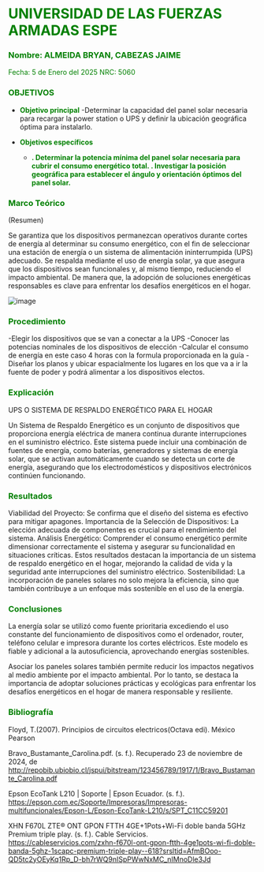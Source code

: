# <span style="color:green">UNIVERSIDAD DE LAS FUERZAS ARMADAS ESPE</span>

### <span style="color:green">Nombre: ALMEIDA BRYAN, CABEZAS JAIME</span>
<span style="color:green">Fecha: 5 de Enero del 2025</span>
<span style="color:green">NRC: 5060</span>

<justify>

### <span style="color:green">OBJETIVOS</span>

- **<span style="color:green">Objetivo principal</span>**
  -Determinar la capacidad del panel solar necesaria para recargar la power station o UPS y definir la ubicación geográfica óptima para instalarlo.


- **<span style="color:green">Objetivos específicos</span>**
  - **<span style="color:green">. Determinar la potencia mínima del panel solar necesaria para cubrir el consumo energético total.
. Investigar la posición geográfica para establecer el ángulo y orientación óptimos del panel solar.
</span>**

### <span style="color:green">Marco Teórico</span>
(Resumen)

Se garantiza que los dispositivos permanezcan operativos durante cortes de energía al determinar su consumo energético, con el fin de seleccionar una estación de energía o un sistema de alimentación ininterrumpida (UPS) adecuado.
Se respalda mediante el uso de energía solar, ya que asegura que los dispositivos sean funcionales y, al mismo tiempo, reduciendo el impacto ambiental. De manera que, la adopción de soluciones energéticas responsables es clave para enfrentar los desafíos energéticos en el hogar.

![image](https://github.com/user-attachments/assets/4c953093-bddf-41e8-aa27-14f91f394b15)





### <span style="color:green">Procedimiento</span>
-Elegir los dispositivos que se van a conectar a la UPS 
-Conocer las potencias nominales de los dispositivos de elección 
-Calcular el consumo de energía en este caso 4 horas con la formula proporcionada en la guía 
-Diseñar los planos y ubicar espacialmente los lugares en los que va a ir la fuente de poder y podrá alimentar a los dispositivos electos.

### <span style="color:green">Explicación</span>
UPS O SISTEMA DE RESPALDO ENERGÉTICO PARA EL HOGAR

Un Sistema de Respaldo Energético es un conjunto de dispositivos que proporciona energía eléctrica de manera continua durante interrupciones en el suministro eléctrico. Este sistema puede incluir una combinación de fuentes de energía, como baterías, generadores y sistemas de energía solar, que se activan automáticamente cuando se detecta un corte de energía, asegurando que los electrodomésticos y dispositivos electrónicos continúen funcionando.


### <span style="color:green">Resultados</span>
Viabilidad del Proyecto: Se confirma que el diseño del sistema es efectivo para mitigar apagones.
Importancia de la Selección de Dispositivos: La elección adecuada de componentes es crucial para el rendimiento del sistema.
Análisis Energético: Comprender el consumo energético permite dimensionar correctamente el sistema y asegurar su funcionalidad en situaciones críticas.
Estos resultados destacan la importancia de un sistema de respaldo energético en el hogar, mejorando la calidad de vida y la seguridad ante interrupciones del suministro eléctrico.
Sostenibilidad: La incorporación de paneles solares no solo mejora la eficiencia, sino que también contribuye a un enfoque más sostenible en el uso de la energía.
  
### <span style="color:green">Conclusiones</span>
La energía solar se utilizó como fuente prioritaria excediendo el uso constante del funcionamiento de dispositivos como el ordenador, router, teléfono celular e impresora durante los cortes eléctricos. Este modelo es fiable y adicional a la autosuficiencia, aprovechando energías sostenibles.

Asociar los paneles solares también permite reducir los impactos negativos al medio ambiente por el impacto ambiental. Por lo tanto, se destaca la importancia de adoptar soluciones prácticas y ecológicas para enfrentar los desafíos energéticos en el hogar de manera responsable y resiliente.

### <span style="color:green">Bibliografía</span>

</justify>

Floyd, T.(2007). Principios de circuitos electricos(Octava edi). México Pearson

Bravo_Bustamante_Carolina.pdf. (s. f.). Recuperado 23 de noviembre de 2024, de http://repobib.ubiobio.cl/jspui/bitstream/123456789/1917/1/Bravo_Bustamante_Carolina.pdf

Epson EcoTank L210 | Soporte | Epson Ecuador. (s. f.). https://epson.com.ec/Soporte/Impresoras/Impresoras-multifuncionales/Epson-L/Epson-EcoTank-L210/s/SPT_C11CC59201

XHN F670L ZTE® ONT  GPON FTTH 4GE+1Pots+Wi-Fi doble banda 5GHz  Premium triple play. (s. f.). Cable Servicios. https://cableservicios.com/zxhn-f670l-ont-gpon-ftth-4ge1pots-wi-fi-doble-banda-5ghz-1scapc-premium-triple-play--618?srsltid=AfmBOoo-QD5tc2yOEyKq1Rp_D-bh7rWQ9nISpPWwNxMC_nIMnoDle3Jd 




</justify>
